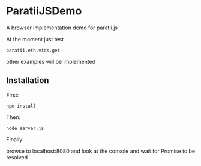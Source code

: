 # ParatiiJSDemo
A browser implementation demo for paratii.js

At the moment just test

`paratii.eth.vids.get`

other examples will be implemented

## Installation

First:
```
npm install
```
Then:

```
node server.js
```

Finally:

browse to localhost:8080 and look at the console and wait for Promise to be resolved
